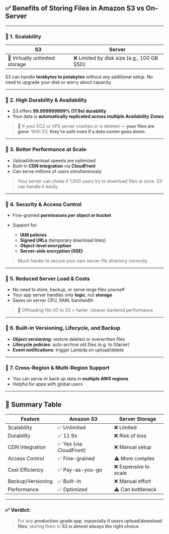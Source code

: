 ## ✅ **Benefits of Storing Files in Amazon S3 vs On-Server**

---

### 🔹 1. **Scalability**

| S3                             | Server                                    |
| ------------------------------ | ----------------------------------------- |
| 🚀 Virtually unlimited storage | ❌ Limited by disk size (e.g., 100 GB SSD) |

S3 can handle **terabytes to petabytes** without any additional setup. No need to upgrade your disk or worry about capacity.

---

### 🔹 2. **High Durability & Availability**

* S3 offers **99.999999999% (11 9s) durability**
* Your data is **automatically replicated across multiple Availability Zones**

> 🔐 If your EC2 or VPS server crashes or is deleted — **your files are gone**.
> With S3, **they're safe even if a data center goes down**.

---

### 🔹 3. **Better Performance at Scale**

* Upload/download speeds are optimized
* Built-in **CDN integration** via **CloudFront**
* Can serve millions of users simultaneously

> Your server can choke if 1,000 users try to download files at once.
> S3 can handle it easily.

---

### 🔹 4. **Security & Access Control**

* Fine-grained **permissions per object or bucket**
* Support for:

  * **IAM policies**
  * **Signed URLs** (temporary download links)
  * **Object-level encryption**
  * **Server-side encryption (SSE)**

> Much harder to secure your own server file directory correctly.

---

### 🔹 5. **Reduced Server Load & Costs**

* No need to store, backup, or serve large files yourself
* Your app server handles only **logic**, not **storage**
* Saves on server CPU, RAM, bandwidth

> 🧠 Offloading file I/O to S3 = faster, cleaner backend performance

---

### 🔹 6. **Built-in Versioning, Lifecycle, and Backup**

* **Object versioning**: restore deleted or overwritten files
* **Lifecycle policies**: auto-archive old files (e.g. to Glacier)
* **Event notifications**: trigger Lambda on upload/delete

---

### 🔹 7. **Cross-Region & Multi-Region Support**

* You can serve or back up data in **multiple AWS regions**
* Helpful for apps with global users

---

## 🔁 Summary Table

| Feature           | Amazon S3              | Server Storage       |
| ----------------- | ---------------------- | -------------------- |
| Scalability       | ✅ Unlimited            | ❌ Limited            |
| Durability        | ✅ 11 9s                | ❌ Risk of loss       |
| CDN Integration   | ✅ Yes (via CloudFront) | ❌ Manual setup       |
| Access Control    | ✅ Fine-grained         | ⚠️ More complex      |
| Cost Efficiency   | ✅ Pay-as-you-go        | ❌ Expensive to scale |
| Backup/Versioning | ✅ Built-in             | ❌ Manual effort      |
| Performance       | ✅ Optimized            | ⚠️ Can bottleneck    |

---

### ✅ Verdict:

> For any **production-grade app**, **especially if users upload/download files**,
> storing them in **S3 is almost always the right choice**.